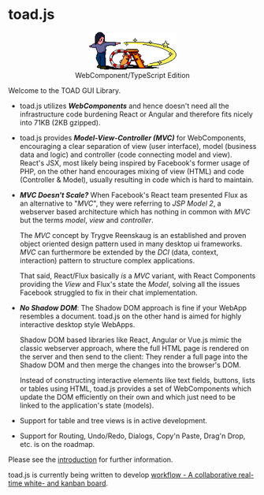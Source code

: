 # toad.js

<p align="center">
   <img src="toad.gif" alt="TOAD" /><br />
   WebComponent/TypeScript Edition
</p>

Welcome to the TOAD GUI Library.

 * toad.js utilizes ***WebComponents*** and hence doesn't need all the infrastructure code burdening
  React or Angular and therefore fits nicely into 71KB (2KB gzipped).

* toad.js provides ***Model-View-Controller (MVC)*** for WebComponents, encouraging a clear
  separation of view (user interface), model (business data and logic) and controller (code connecting model and view). React's JSX, most likely being inspired by Facebook's former usage of PHP, on the other hand encourages mixing of view (HTML) and code  (Controller & Model), usually resulting in code which is hard to maintain.

* ***MVC Doesn't Scale?*** When Facebook's React team presented Flux as an alternative to "*MVC*",
  they were referring to *JSP Model 2*, a webserver based architecture which has nothing in
  common with *MVC* but the terms _model_, _view_ and _controller_.
  
  The *MVC* concept by
  Trygve Reenskaug is an established and proven object oriented design pattern used in
  many desktop ui frameworks. *MVC* can furthermore be extended by the *DCI*
  (data, context, interaction) pattern to structure complex applications.

  That said, React/Flux basically *is* a *MVC* variant, with React Components providing
  the *View* and Flux's state the *Model*, solving all the issues Facebook struggled to
  fix in their chat implementation.

* ***No Shadow DOM***: The Shadow DOM approach is fine if your WebApp resembles a document.
  toad.js on the other hand is aimed for highly interactive desktop style WebApps.

  Shadow DOM based libraries like React, Angular or Vue.js mimic the classic webserver
  approach, where the full HTML page is rendered on the server and then send to the client:
  They render a full page into the Shadow DOM and then merge the changes into the browser's DOM.

  Instead of constructing interactive elements like text fields, buttons, lists or tables
  using HTML, toad.js provides a set of WebComponents which update the DOM efficiently on
  their own and which just need to be linked to the application's state (models).

* Support for table and tree views is in active development.

* Support for Routing, Undo/Redo, Dialogs, Copy'n Paste, Drag'n Drop, etc. is on the roadmap.

Please see the <a href="https://markandre13.github.io/toad-demo/">introduction</a> for further
information.

toad.js is currently being written to develop <a href="https://github.com/markandre13/workflow">workflow - A collaborative real-time white- and kanban board</a>.